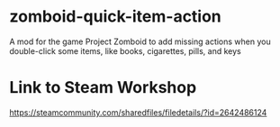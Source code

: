 # zomboid-quick-item-action
A mod for the game Project Zomboid to add missing actions when you double-click some items, like books, cigarettes, pills, and keys

# Link to Steam Workshop
https://steamcommunity.com/sharedfiles/filedetails/?id=2642486124
